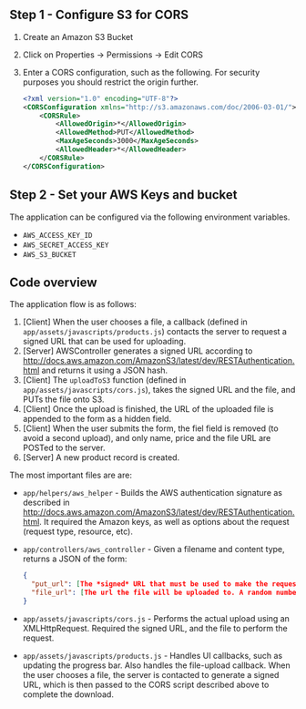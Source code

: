 ## Step 1 - Configure S3 for CORS

1. Create an Amazon S3 Bucket
2. Click on Properties -> Permissions -> Edit CORS
3. Enter a CORS configuration, such as the following. For security purposes you should restrict the origin further.

    ```xml
    <?xml version="1.0" encoding="UTF-8"?>
    <CORSConfiguration xmlns="http://s3.amazonaws.com/doc/2006-03-01/">
        <CORSRule>
            <AllowedOrigin>*</AllowedOrigin>
            <AllowedMethod>PUT</AllowedMethod>
            <MaxAgeSeconds>3000</MaxAgeSeconds>
            <AllowedHeader>*</AllowedHeader>
        </CORSRule>
    </CORSConfiguration>
    ```

## Step 2 - Set your AWS Keys and bucket

The application can be configured via the following environment variables.

- `AWS_ACCESS_KEY_ID`
- `AWS_SECRET_ACCESS_KEY`
- `AWS_S3_BUCKET`


## Code overview

The application flow is as follows:
1. [Client] When the user chooses a file, a callback (defined in `app/assets/javascripts/products.js`) contacts the server to request a signed URL that can be used for uploading. 
2. [Server] AWSController generates a signed URL according to http://docs.aws.amazon.com/AmazonS3/latest/dev/RESTAuthentication.html and returns it using a JSON hash.
3. [Client] The `uploadToS3` function (defined in `app/assets/javascripts/cors.js`), takes the signed URL and the file, and PUTs the file onto S3. 
4. [Client] Once the upload is finished, the URL of the uploaded file is appended to the form as a hidden field.
5. [Client] When the user submits the form, the fiel field is removed (to avoid a second upload), and only name, price and the file URL are POSTed to the server. 
6. [Server] A new product record is created.  

The most important files are are:

- `app/helpers/aws_helper` - Builds the AWS authentication signature as described in http://docs.aws.amazon.com/AmazonS3/latest/dev/RESTAuthentication.html. It required the Amazon keys, as well as options about the request (request type, resource, etc).
- `app/controllers/aws_controller` - Given a filename and content type, returns a JSON of the form:
    
    ```JSON
    {
      "put_url": [The *signed* URL that must be used to make the request from the client side],
      "file_url": [The url the file will be uploaded to. A random number is appended to the file name to avoid name collisions.]
    }
    ```
- `app/assets/javascripts/cors.js` - Performs the actual upload using an XMLHttpRequest. Required the signed URL, and the file to perform the request.
- `app/assets/javascripts/products.js` - Handles UI callbacks, such as updating the progress bar. Also handles the file-upload callback. When the user chooses a file, the server is contacted to generate a signed URL, which is then passed to the CORS script described above to complete the download.

